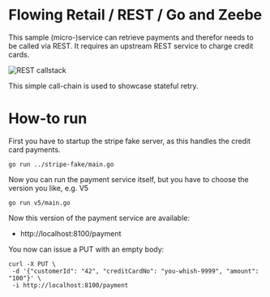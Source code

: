 # Flowing Retail / REST / Go and Zeebe


This sample (micro-)service can retrieve payments and therefor needs to be called via REST. It requires an upstream REST service to charge credit cards.

![REST callstack](../docs/resilience-patterns/situation.png)

This simple call-chain is used to showcase stateful retry.

# How-to run

First you have to startup the stripe fake server, as this handles the credit card payments.

```
go run ../stripe-fake/main.go 
```

Now you can run the payment service itself, but you have to choose the version you like, e.g. V5

```
go run v5/main.go
```

Now this version of the payment service are available:

* http://localhost:8100/payment

You now can issue a PUT with an empty body:

```
curl -X PUT \
 -d '{"customerId": "42", "creditCardNo": "you-whish-9999", "amount": "100"}' \
 -i http://localhost:8100/payment
```